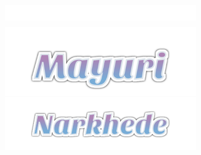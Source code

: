<p align="center">
  <a href="https://github.com/mayuri3105"> <img loading="lazy" alt="Welcome" src="assets/welcome.svg"/> </a>
</p>

<p align="center">
  <a href="https://github.com/SamirPaul1"> <img loading="lazy" alt="Mayuri" src="assets/mayuri.svg"/> <img loading="lazy" alt="Narkhede" src="assets/narkhede.svg"/> </a>
</p>
